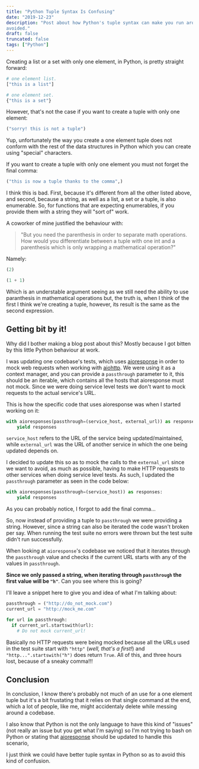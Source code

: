 ```yaml
---
title: "Python Tuple Syntax Is Confusing"
date: "2019-12-23"
description: "Post about how Python's tuple syntax can make you run around trying to fix bugs that are easily
avoided."
draft: false
truncated: false
tags: ["Python"]
---
```


Creating a list or a set with only one element, in Python, is pretty straight forward:

```python
# one element list.
["this is a list"]

# one element set.
{"this is a set"}
```

However, that's not the case if you want to create a tuple with only one element:

```python
("sorry! this is not a tuple")
```

Yup, unfortunately the way you create a one element tuple does not conform with
the rest of the data structures in Python which you can create using "special" characters.

If you want to create a tuple with only one element you must not forget the
final comma:

```python
("this is now a tuple thanks to the comma",)
```

I think this is bad. First, because it's different from all the other listed above, and second,
because a string, as well as a list, a set or a tuple, is also enumerable. So, for functions that
are expecting enumerables, if you provide them with a string they will "sort of" work.

A coworker of mine justified the behaviour with:

> "But you need the parenthesis in order to separate math operations.
> How would you differentiate between a tuple with one int and a parenthesis which is only
> wrapping a mathematical operation?"

Namely:

```python
(2)

(1 + 1)
```

Which is an understable argument seeing as we still need the ability to use paranthesis in
mathematical operations but, the truth is, when I think of the first I think we're creating a tuple,
however, its result is the same as the second expression.

## Getting bit by it!

Why did I bother making a blog post about this? Mostly because I got bitten by this little Python
behaviour at work.

I was updating one codebase's tests, which uses
[aioresponse](https://github.com/pnuckowski/aioresponses) in order to mock web requests when
working with [aiohttp](https://aiohttp.readthedocs.io/en/stable/).  We were using it as a context
manager, and you can provide a `passthrough` parameter to it, this should be an iterable, which
contains all the hosts that aioresponse must not mock. Since we were doing service level tests we
don't want to mock requests to the actual service's URL.

This is how the specific code that uses aioresponse was when I started working on it:

```python
with aioresponses(passthrough=(service_host, external_url)) as responses:
    yield responses
```

`service_host` refers to the URL of the service being updated/maintained, while `external_url` was
the URL of another service in which the one being updated depends on.

I decided to update this so as to mock the calls to the `external_url` since we want to avoid,
as much as possible, having to make HTTP requests to other services when doing service level tests.
As such, I updated the `passthrough` parameter as seen in the code below:

```python
with aioresponses(passthrough=(service_host)) as responses:
    yield responses
```

As you can probably notice, I forgot to add the final comma...

So, now instead of providing a tuple to `passthrough` we were providing a string. However, since a
string can also be iterated the code wasn't broken per say.  When running the test suite no errors
were thrown but the test suite didn't run successfully.

When looking at `aioresponse`'s codebase we noticed that it iterates through the `passthrough` value
and checks if the current URL starts with any of the values in `passthrough`.

**Since we only passed a string, when iterating through `passthrough` the first value will be
`"h"`**. Can you see where this is going?

I'll leave a snippet here to give you and idea of what I'm talking about:

```python
passthrough = ("http://do_not_mock.com")
current_url = "http://mock_me.com"

for url in passthrough:
  if current_url.startswith(url):
    # Do not mock current_url!
```

Basically no HTTP requests were being mocked because all the URLs used in the test suite start with
`"http"` (_well, that's a first!_) and `"http...".startswith("h")` does return `True`. All of this,
and three hours lost, because of a sneaky comma!!!


## Conclusion

In conclusion, I know there's probably not much of an use for a one element tuple but it's a bit
frustating that it relies on that single command at the end, which a lot of people, like me,
might accidentaly delete while messing around a codebase.

I also know that Python is not the only language to have this kind of "issues" (not really an issue
  but you get what I'm saying) so I'm not trying to bash on Python or stating that
  [aioresponse](https://github.com/pnuckowski/aioresponses) should be updated to handle this scenario,

I just think we could have better tuple syntax in Python so as to avoid this kind of confusion.
